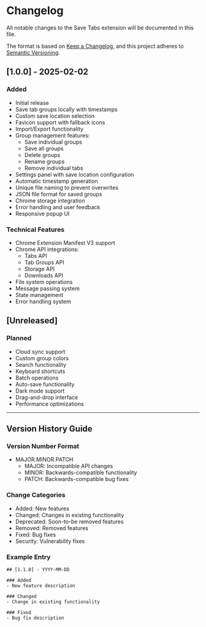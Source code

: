 # Changelog

All notable changes to the Save Tabs extension will be documented in this file.

The format is based on [Keep a Changelog](https://keepachangelog.com/en/1.0.0/),
and this project adheres to [Semantic Versioning](https://semver.org/spec/v2.0.0.html).

## [1.0.0] - 2025-02-02

### Added
- Initial release
- Save tab groups locally with timestamps
- Custom save location selection
- Favicon support with fallback icons
- Import/Export functionality
- Group management features:
  - Save individual groups
  - Save all groups
  - Delete groups
  - Rename groups
  - Remove individual tabs
- Settings panel with save location configuration
- Automatic timestamp generation
- Unique file naming to prevent overwrites
- JSON file format for saved groups
- Chrome storage integration
- Error handling and user feedback
- Responsive popup UI

### Technical Features
- Chrome Extension Manifest V3 support
- Chrome API integrations:
  - Tabs API
  - Tab Groups API
  - Storage API
  - Downloads API
- File system operations
- Message passing system
- State management
- Error handling system

## [Unreleased]

### Planned
- Cloud sync support
- Custom group colors
- Search functionality
- Keyboard shortcuts
- Batch operations
- Auto-save functionality
- Dark mode support
- Drag-and-drop interface
- Performance optimizations

---

## Version History Guide

### Version Number Format
- MAJOR.MINOR.PATCH
  - MAJOR: Incompatible API changes
  - MINOR: Backwards-compatible functionality
  - PATCH: Backwards-compatible bug fixes

### Change Categories
- Added: New features
- Changed: Changes in existing functionality
- Deprecated: Soon-to-be removed features
- Removed: Removed features
- Fixed: Bug fixes
- Security: Vulnerability fixes

### Example Entry
```
## [1.1.0] - YYYY-MM-DD

### Added
- New feature description

### Changed
- Change in existing functionality

### Fixed
- Bug fix description
